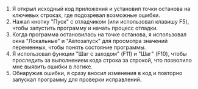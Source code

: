 1) Я открыл исходный код приложения и установил точки останова на ключевых строках, где подозревал возможные ошибки.
2) Нажал кнопку "Пуск" с отладчиком (или использовал клавишу F5), чтобы запустить программу и начать процесс отладки.
3) Когда программа остановилась на точке останова, я использовал окна "Локальные" и "Автозапуск" для просмотра значений переменных, чтобы понять состояние программы.
4) Я использовал функции "Шаг с заходом" (F11) и "Шаг" (F10), чтобы проследить за выполнением кода строка за строкой, что позволило мне выявить ошибки в логике.
5) Обнаружив ошибки, я сразу вносил изменения в код и повторно запускал программу для проверки исправлений.